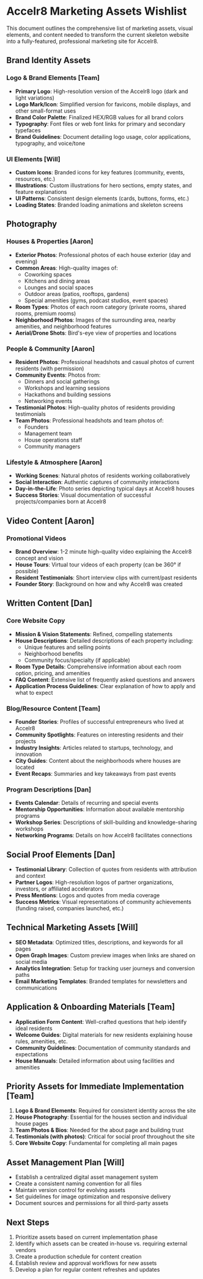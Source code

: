 # Accelr8 Marketing Assets Wishlist

This document outlines the comprehensive list of marketing assets, visual elements, and content needed to transform the current skeleton website into a fully-featured, professional marketing site for Accelr8.

## Brand Identity Assets

### Logo & Brand Elements [Team]
- **Primary Logo**: High-resolution version of the Accelr8 logo (dark and light variations)
- **Logo Mark/Icon**: Simplified version for favicons, mobile displays, and other small-format uses
- **Brand Color Palette**: Finalized HEX/RGB values for all brand colors
- **Typography**: Font files or web font links for primary and secondary typefaces
- **Brand Guidelines**: Document detailing logo usage, color applications, typography, and voice/tone

### UI Elements [Will]
- **Custom Icons**: Branded icons for key features (community, events, resources, etc.)
- **Illustrations**: Custom illustrations for hero sections, empty states, and feature explanations
- **UI Patterns**: Consistent design elements (cards, buttons, forms, etc.)
- **Loading States**: Branded loading animations and skeleton screens

## Photography

### Houses & Properties [Aaron]
- **Exterior Photos**: Professional photos of each house exterior (day and evening)
- **Common Areas**: High-quality images of:
  - Coworking spaces
  - Kitchens and dining areas
  - Lounges and social spaces
  - Outdoor areas (patios, rooftops, gardens)
  - Special amenities (gyms, podcast studios, event spaces)
- **Room Types**: Photos of each room category (private rooms, shared rooms, premium rooms)
- **Neighborhood Photos**: Images of the surrounding area, nearby amenities, and neighborhood features
- **Aerial/Drone Shots**: Bird's-eye view of properties and locations

### People & Community [Aaron]
- **Resident Photos**: Professional headshots and casual photos of current residents (with permission)
- **Community Events**: Photos from:
  - Dinners and social gatherings
  - Workshops and learning sessions
  - Hackathons and building sessions
  - Networking events
- **Testimonial Photos**: High-quality photos of residents providing testimonials
- **Team Photos**: Professional headshots and team photos of:
  - Founders
  - Management team
  - House operations staff
  - Community managers

### Lifestyle & Atmosphere [Aaron]
- **Working Scenes**: Natural photos of residents working collaboratively
- **Social Interaction**: Authentic captures of community interactions
- **Day-in-the-Life**: Photo series depicting typical days at Accelr8 houses
- **Success Stories**: Visual documentation of successful projects/companies born at Accelr8

## Video Content [Aaron]

### Promotional Videos
- **Brand Overview**: 1-2 minute high-quality video explaining the Accelr8 concept and vision
- **House Tours**: Virtual tour videos of each property (can be 360° if possible)
- **Resident Testimonials**: Short interview clips with current/past residents
- **Founder Story**: Background on how and why Accelr8 was created


## Written Content [Dan]

### Core Website Copy
- **Mission & Vision Statements**: Refined, compelling statements
- **House Descriptions**: Detailed descriptions of each property including:
  - Unique features and selling points
  - Neighborhood benefits
  - Community focus/specialty (if applicable)
- **Room Type Details**: Comprehensive information about each room option, pricing, and amenities
- **FAQ Content**: Extensive list of frequently asked questions and answers
- **Application Process Guidelines**: Clear explanation of how to apply and what to expect

### Blog/Resource Content [Team]
- **Founder Stories**: Profiles of successful entrepreneurs who lived at Accelr8
- **Community Spotlights**: Features on interesting residents and their projects
- **Industry Insights**: Articles related to startups, technology, and innovation
- **City Guides**: Content about the neighborhoods where houses are located
- **Event Recaps**: Summaries and key takeaways from past events

### Program Descriptions [Dan]
- **Events Calendar**: Details of recurring and special events
- **Mentorship Opportunities**: Information about available mentorship programs
- **Workshop Series**: Descriptions of skill-building and knowledge-sharing workshops
- **Networking Programs**: Details on how Accelr8 facilitates connections


## Social Proof Elements [Dan]

- **Testimonial Library**: Collection of quotes from residents with attribution and context
- **Partner Logos**: High-resolution logos of partner organizations, investors, or affiliated accelerators
- **Press Mentions**: Logos and quotes from media coverage
- **Success Metrics**: Visual representations of community achievements (funding raised, companies launched, etc.)

## Technical Marketing Assets [Will]

- **SEO Metadata**: Optimized titles, descriptions, and keywords for all pages
- **Open Graph Images**: Custom preview images when links are shared on social media
- **Analytics Integration**: Setup for tracking user journeys and conversion paths
- **Email Marketing Templates**: Branded templates for newsletters and communications

## Application & Onboarding Materials [Team]

- **Application Form Content**: Well-crafted questions that help identify ideal residents
- **Welcome Guides**: Digital materials for new residents explaining house rules, amenities, etc.
- **Community Guidelines**: Documentation of community standards and expectations
- **House Manuals**: Detailed information about using facilities and amenities

## Priority Assets for Immediate Implementation [Team]

1. **Logo & Brand Elements**: Required for consistent identity across the site
2. **House Photography**: Essential for the houses section and individual house pages
3. **Team Photos & Bios**: Needed for the about page and building trust
4. **Testimonials (with photos)**: Critical for social proof throughout the site
5. **Core Website Copy**: Fundamental for completing all main pages

## Asset Management Plan [Will]

- Establish a centralized digital asset management system
- Create a consistent naming convention for all files
- Maintain version control for evolving assets
- Set guidelines for image optimization and responsive delivery
- Document sources and permissions for all third-party assets

## Next Steps

1. Prioritize assets based on current implementation phase
2. Identify which assets can be created in-house vs. requiring external vendors
3. Create a production schedule for content creation
4. Establish review and approval workflows for new assets
5. Develop a plan for regular content refreshes and updates
